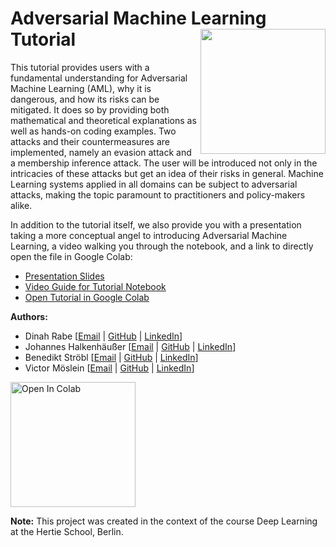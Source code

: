 # Adversarial Machine Learning Tutorial <img src="https://upload.wikimedia.org/wikipedia/commons/thumb/2/23/Hertie_School_of_Governance_logo.svg/1200px-Hertie_School_of_Governance_logo.svg.png" width="200px" align="right" />


This tutorial provides users with a fundamental understanding for Adversarial Machine Learning (AML), why it is dangerous, and how its risks can be mitigated. It does so by providing both mathematical and theoretical explanations as well as hands-on coding examples. Two attacks and their countermeasures are implemented, namely an evasion attack and a membership inference attack. The user will be introduced not only in the intricacies of these attacks but get an idea of their risks in general. Machine Learning systems applied in all domains can be subject to adversarial attacks, making the topic paramount to practitioners and policy-makers alike.

In addition to the tutorial itself, we also provide you with a presentation taking a more conceptual angel to introducing Adversarial Machine Learning, a video walking you through the notebook, and a link to directly open the file in Google Colab:

* [Presentation Slides](https://github.com/dinahrabe/tutorial_adversarial_attacks/blob/main/Presentation/Adversarial%20Machine%20Learning_Presentation_Deep%20Learning.pdf)
* [Video Guide for Tutorial Notebook](https://youtu.be/3XDGxJZZ7ZA)
* [Open Tutorial in Google Colab](https://github.com/dinahrabe/tutorial_adversarial_attacks/blob/main/tutorial_adversarial_attacks.ipynb)

**Authors:**

*   Dinah Rabe [[Email](mailto:d.rabe@students.hertie-school.org) | [GitHub](https://github.com/dinahrabe) | [LinkedIn](https://www.linkedin.com/in/dinah-rabe-b58617146/)]
*   Johannes Halkenhäußer [[Email](mailto:j.halkenhaeusser@students.hertie-school.org) | [GitHub](https://github.com/Halkenhaeusser) | [LinkedIn](https://www.linkedin.com/in/johanneshalkenhaeusser/)]
*   Benedikt Ströbl [[Email](mailto:b.stroebl@students.hertie-school.org) | [GitHub](https://github.com/benediktstroebl) | [LinkedIn](https://www.linkedin.com/in/benediktstroebl/)]
*   Victor Möslein [[Email](mailto:v.moeslein@students.hertie-school.org) | [GitHub](https://github.com/sailandcode) | [LinkedIn](https://www.linkedin.com/in/vmoeslein/)]

<a href="https://github.com/dinahrabe/tutorial_adversarial_attacks/blob/main/tutorial_adversarial_attacks.ipynb" target="_parent">
<img src="https://colab.research.google.com/assets/colab-badge.svg" alt="Open In Colab" width="200px"/></a>

**Note:**
This project was created in the context of the course Deep Learning at the Hertie School, Berlin.
